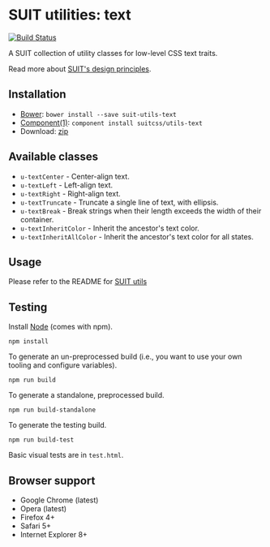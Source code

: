 # SUIT utilities: text

[![Build Status](https://secure.travis-ci.org/suitcss/utils-text.png?branch=master)](http://travis-ci.org/suitcss/utils-text)

A SUIT collection of utility classes for low-level CSS text traits.

Read more about [SUIT's design principles](https://github.com/suitcss/suit/).

## Installation

* [Bower](http://bower.io/): `bower install --save suit-utils-text`
* [Component(1)](http://component.io/): `component install suitcss/utils-text`
* Download: [zip](https://github.com/suitcss/utils-text/zipball/master)

## Available classes

* `u-textCenter` - Center-align text.
* `u-textLeft` - Left-align text.
* `u-textRight` - Right-align text.
* `u-textTruncate` - Truncate a single line of text, with ellipsis.
* `u-textBreak` - Break strings when their length exceeds the width of their container.
* `u-textInheritColor` - Inherit the ancestor's text color.
* `u-textInheritAllColor` - Inherit the ancestor's text color for all states.

## Usage

Please refer to the README for [SUIT utils](https://github.com/suitcss/utils/)

## Testing

Install [Node](http://nodejs.org) (comes with npm).

```
npm install
```

To generate an un-preprocessed build (i.e., you want to use your own tooling and configure variables).

```
npm run build
```

To generate a standalone, preprocessed build.

```
npm run build-standalone
```

To generate the testing build.

```
npm run build-test
```

Basic visual tests are in `test.html`.

## Browser support

* Google Chrome (latest)
* Opera (latest)
* Firefox 4+
* Safari 5+
* Internet Explorer 8+
